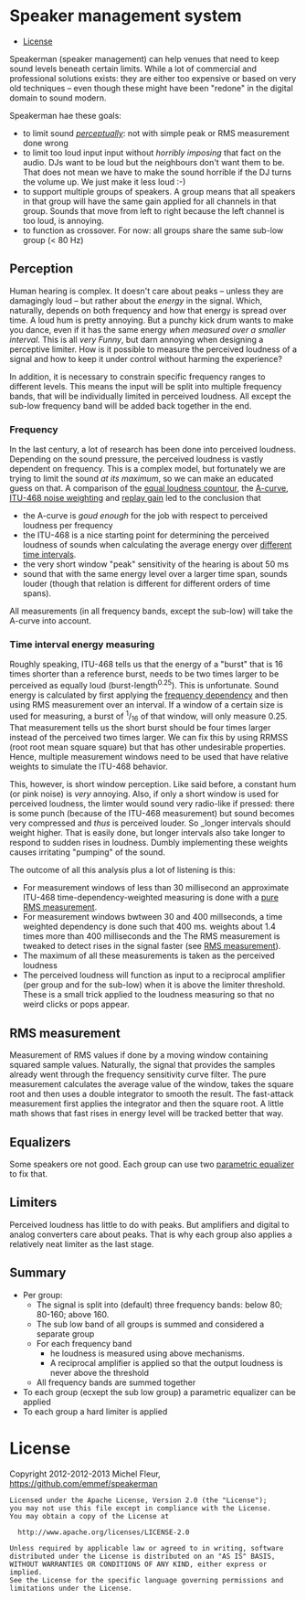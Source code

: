 # Speaker management system
* [License](#license)

Speakerman (speaker management) can help venues that need to keep sound levels beneath certain limits. While a lot of commercial and professional solutions exists: they are either too expensive or based on very old techniques &ndash; even though these might have been "redone" in the digital domain to sound modern.

Speakerman hae these goals:
- to limit sound _[perceptually](#perception)_: not with simple peak or RMS measurement done wrong
- to limit too loud input input without _horribly imposing_ that fact on the audio. DJs want to be loud but the neighbours don't want them to be. That does not mean we have to make the sound horrible if the DJ turns the volume up. We just make it less loud :-) 
- to support multiple groups of speakers. A group means that all speakers in that group will have the same gain applied for all channels in that group. Sounds that move from left to right because the left channel is too loud, is annoying.
- to function as crossover. For now: all groups share the same sub-low group (< 80 Hz)

## Perception
Human hearing is complex. It doesn't care about peaks &ndash; unless they are damagingly loud &ndash; but rather about the _energy_ in the signal. Which, naturally, depends on both frequency and how that energy is spread over time. A loud hum is pretty annoying. But a punchy kick drum wants to make you dance, even if it has the same energy _when measured over a smaller interval_. This is all _very Funny_, but darn annoying when designing a perceptive limiter. How is it possible to measure the perceived loudness of a signal and how to keep it under control without harming the experience?

In addition, it is necessary to constrain specific frequency ranges to different levels. This means the input will be split into multiple frequency bands, that will be individually limited in perceived loudness. All except the sub-low frequency band will be added back together in the end. 

### Frequency
In the last century, a lot of research has been done into perceived loudness. Depending on the sound pressure, the perceived loudness is vastly dependent on frequency. This is a complex model, but fortunately we are trying to limit the sound _at its maximum_, so we can make an educated guess on that. A comparison of the [equal loudness countour](https://en.wikipedia.org/wiki/Equal-loudness_contour), the [A-curve](https://en.wikipedia.org/wiki/A-weighting),  [ITU-468 noise weighting](https://en.wikipedia.org/wiki/ITU-R_468_noise_weighting) and [replay gain](https://en.wikipedia.org/wiki/ReplayGain) led to the conclusion that 
* the A-curve is _goud enough_ for the job with respect to perceived loudness per frequency 
* the ITU-468 is a nice starting point for determining the perceived loudness of sounds when calculating the average energy over [different time intervals](#time-interval-energy-measuring).
* the very short window "peak" sensitivity of the hearing is about 50 ms
* sound that with the same energy level over a larger time span, sounds louder (though that relation is different for different orders of time spans).

All measurements (in all frequency bands, except the sub-low) will take the A-curve into account. 

### Time interval energy measuring
Roughly speaking, ITU-468 tells us that the energy of a "burst" that is 16 times shorter than a reference burst, needs to be two times larger to be perceived as equally loud (burst-length<sup>0.25</sup>). This is unfortunate. Sound energy is calculated by first applying the [frequency dependency](#frequency) and then using RMS measurement over an interval. If a window of a certain size is used for measuring, a burst of <sup>1</sup>/<sub>16</sub> of that window, will only measure 0.25. That measurement tells us the short burst should be four times larger instead of the perceived two times larger. We can fix this by using RRMSS (root root mean square square) but that has other undesirable properties. Hence, multiple measurement windows need to be used that have relative weights to simulate the ITU-468 behavior. 

This, however, is short window perception. Like said before, a constant hum (or pink noise) is _very_ annoying. Also, if only a short window is used for perceived loudness, the limter would sound very radio-like if pressed: there is some punch (because of the ITU-468 measurement) but sound becomes very compressed and _thus_ is perceived louder. So _longer intervals should weight higher. That is easily done, but longer intervals also take longer to respond to sudden rises in loudness. Dumbly implementing these weights causes irritating "pumping" of the sound.

The outcome of all this analysis plus a lot of listening is this: 
- For measurement windows of less than 30 millisecond an approximate ITU-468 time-dependency-weighted measuring is done with a [pure RMS measurement](rms-measurement).
- For measurement windows bwtween 30 and 400 millseconds, a time weighted dependency is done such that 400 ms. weights about 1.4 times more than 400 milliseconds and the The RMS measurement is tweaked to detect rises in the signal faster (see [RMS measurement](rms-measurement)).
- The maximum of all these measurements is taken as the perceived loudness
- The perceived loudness will function as input to a reciprocal amplifier (per group and for the sub-low) when it is above the limiter threshold. These is a small trick applied to the loudness measuring so that no weird clicks or pops appear.

## RMS measurement
Measurement of RMS values if done by a moving window containing squared sample values. Naturally, the signal that provides the samples already went through the frequency sensitivity curve filter. The pure measurement calculates the average value of the window, takes the square root and then uses a double integrator to smooth the result. The fast-attack measurement first applies the integrator and then the square root. A little math shows that fast rises in energy level will be tracked better that way.

## Equalizers
Some speakers ore not good. Each group can use two [parametric equalizer](https://en.wikipedia.org/wiki/Equalization_(audio)#Parametric_equalizer) to fix that.

## Limiters
Perceived loudness has little to do with peaks. But amplifiers and digital to analog converters care about peaks. That is why each group also applies a relatively neat limiter as the last stage.

## Summary
* Per group: 
  * The signal is split into (default) three frequency bands: below 80; 80-160; above 160. 
  * The sub low band of all groups is summed and considered a separate group
  * For each frequency band
    * he loudness is measured using above mechanisms. 
    * A reciprocal amplifier is applied so that the output loudness is never above the threshold
  * All frequency bands are summed together
* To each group (ecxept the sub low group) a parametric equalizer can be applied
* To each group a hard limiter is applied

# License
Copyright 2012-2012-2013 Michel Fleur, https://github.com/emmef/speakerman
```
Licensed under the Apache License, Version 2.0 (the "License");
you may not use this file except in compliance with the License.
You may obtain a copy of the License at

  http://www.apache.org/licenses/LICENSE-2.0
  
Unless required by applicable law or agreed to in writing, software
distributed under the License is distributed on an "AS IS" BASIS,
WITHOUT WARRANTIES OR CONDITIONS OF ANY KIND, either express or implied.
See the License for the specific language governing permissions and
limitations under the License.
```
